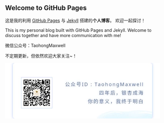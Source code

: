 ## Welcome to GitHub Pages

这是我的利用 [GitHub Pages](https://pages.github.com/) 与 [Jekyll](http://jekyll.com.cn/) 搭建的**个人博客**。 欢迎一起探讨！

This is my personal blog built with GitHub Pages and Jekyll. Welcome to discuss together and have more communication with me!

微信公众号：TaohongMaxwell

不定期更新，但依然欢迎大家关注~！



![](img/qrcode/richcode.jpg)